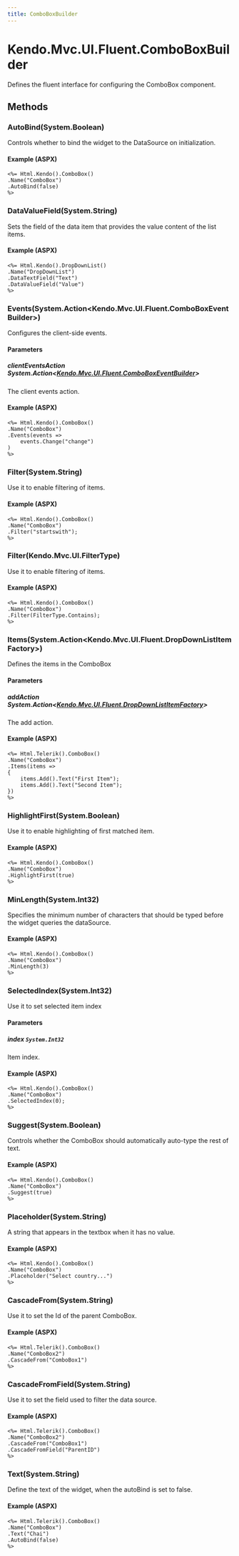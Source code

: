 ```yaml
---
title: ComboBoxBuilder
---
```


# Kendo.Mvc.UI.Fluent.ComboBoxBuilder
Defines the fluent interface for configuring the ComboBox component.




## Methods


### AutoBind(System.Boolean)
Controls whether to bind the widget to the DataSource on initialization.




#### Example (ASPX)
    <%= Html.Kendo().ComboBox()
    .Name("ComboBox")
    .AutoBind(false)
    %>


### DataValueField(System.String)
Sets the field of the data item that provides the value content of the list items.




#### Example (ASPX)
    <%= Html.Kendo().DropDownList()
    .Name("DropDownList")
    .DataTextField("Text")
    .DataValueField("Value")
    %>


### Events(System.Action\<Kendo.Mvc.UI.Fluent.ComboBoxEventBuilder\>)
Configures the client-side events.


#### Parameters

##### clientEventsAction System.Action<[Kendo.Mvc.UI.Fluent.ComboBoxEventBuilder](/api/wrappers/aspnet-mvc/Kendo.Mvc.UI.Fluent/ComboBoxEventBuilder)>
The client events action.




#### Example (ASPX)
    <%= Html.Kendo().ComboBox()
    .Name("ComboBox")
    .Events(events =>
        events.Change("change")
    )
    %>


### Filter(System.String)
Use it to enable filtering of items.




#### Example (ASPX)
    <%= Html.Kendo().ComboBox()
    .Name("ComboBox")
    .Filter("startswith");
    %>


### Filter(Kendo.Mvc.UI.FilterType)
Use it to enable filtering of items.




#### Example (ASPX)
    <%= Html.Kendo().ComboBox()
    .Name("ComboBox")
    .Filter(FilterType.Contains);
    %>


### Items(System.Action\<Kendo.Mvc.UI.Fluent.DropDownListItemFactory\>)
Defines the items in the ComboBox


#### Parameters

##### addAction System.Action<[Kendo.Mvc.UI.Fluent.DropDownListItemFactory](/api/wrappers/aspnet-mvc/Kendo.Mvc.UI.Fluent/DropDownListItemFactory)>
The add action.




#### Example (ASPX)
    <%= Html.Telerik().ComboBox()
    .Name("ComboBox")
    .Items(items =>
    {
        items.Add().Text("First Item");
        items.Add().Text("Second Item");
    })
    %>


### HighlightFirst(System.Boolean)
Use it to enable highlighting of first matched item.




#### Example (ASPX)
    <%= Html.Kendo().ComboBox()
    .Name("ComboBox")
    .HighlightFirst(true)
    %>


### MinLength(System.Int32)
Specifies the minimum number of characters that should be typed before the widget queries the dataSource.




#### Example (ASPX)
    <%= Html.Kendo().ComboBox()
    .Name("ComboBox")
    .MinLength(3)
    %>


### SelectedIndex(System.Int32)
Use it to set selected item index


#### Parameters

##### index `System.Int32`
Item index.




#### Example (ASPX)
    <%= Html.Kendo().ComboBox()
    .Name("ComboBox")
    .SelectedIndex(0);
    %>


### Suggest(System.Boolean)
Controls whether the ComboBox should automatically auto-type the rest of text.




#### Example (ASPX)
    <%= Html.Kendo().ComboBox()
    .Name("ComboBox")
    .Suggest(true)
    %>


### Placeholder(System.String)
A string that appears in the textbox when it has no value.




#### Example (ASPX)
    <%= Html.Kendo().ComboBox()
    .Name("ComboBox")
    .Placeholder("Select country...")
    %>


### CascadeFrom(System.String)
Use it to set the Id of the parent ComboBox.




#### Example (ASPX)
    <%= Html.Telerik().ComboBox()
    .Name("ComboBox2")
    .CascadeFrom("ComboBox1")
    %>


### CascadeFromField(System.String)
Use it to set the field used to filter the data source.




#### Example (ASPX)
    <%= Html.Telerik().ComboBox()
    .Name("ComboBox2")
    .CascadeFrom("ComboBox1")
    .CascadeFromField("ParentID")
    %>


### Text(System.String)
Define the text of the widget, when the autoBind is set to false.




#### Example (ASPX)
    <%= Html.Telerik().ComboBox()
    .Name("ComboBox")
    .Text("Chai")
    .AutoBind(false)
    %>



